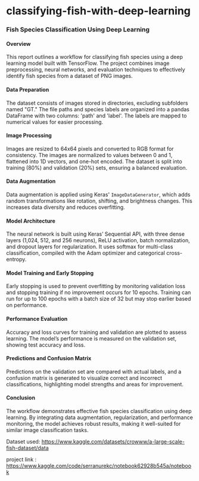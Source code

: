 # classifying-fish-with-deep-learning

### Fish Species Classification Using Deep Learning

#### Overview
This report outlines a workflow for classifying fish species using a deep learning model built with TensorFlow. The project combines image preprocessing, neural networks, and evaluation techniques to effectively identify fish species from a dataset of PNG images.

#### Data Preparation
The dataset consists of images stored in directories, excluding subfolders named "GT." The file paths and species labels are organized into a pandas DataFrame with two columns: 'path' and 'label'. The labels are mapped to numerical values for easier processing.

#### Image Processing
Images are resized to 64x64 pixels and converted to RGB format for consistency. The images are normalized to values between 0 and 1, flattened into 1D vectors, and one-hot encoded. The dataset is split into training (80%) and validation (20%) sets, ensuring a balanced evaluation.

#### Data Augmentation
Data augmentation is applied using Keras' `ImageDataGenerator`, which adds random transformations like rotation, shifting, and brightness changes. This increases data diversity and reduces overfitting.

#### Model Architecture
The neural network is built using Keras’ Sequential API, with three dense layers (1,024, 512, and 256 neurons), ReLU activation, batch normalization, and dropout layers for regularization. It uses softmax for multi-class classification, compiled with the Adam optimizer and categorical cross-entropy.

#### Model Training and Early Stopping
Early stopping is used to prevent overfitting by monitoring validation loss and stopping training if no improvement occurs for 10 epochs. Training can run for up to 100 epochs with a batch size of 32 but may stop earlier based on performance.

#### Performance Evaluation
Accuracy and loss curves for training and validation are plotted to assess learning. The model’s performance is measured on the validation set, showing test accuracy and loss.

#### Predictions and Confusion Matrix
Predictions on the validation set are compared with actual labels, and a confusion matrix is generated to visualize correct and incorrect classifications, highlighting model strengths and areas for improvement.

#### Conclusion
The workflow demonstrates effective fish species classification using deep learning. By integrating data augmentation, regularization, and performance monitoring, the model achieves robust results, making it well-suited for similar image classification tasks.

Dataset used: https://www.kaggle.com/datasets/crowww/a-large-scale-fish-dataset/data

project link : https://www.kaggle.com/code/serranurekc/notebook62928b545a/notebook

